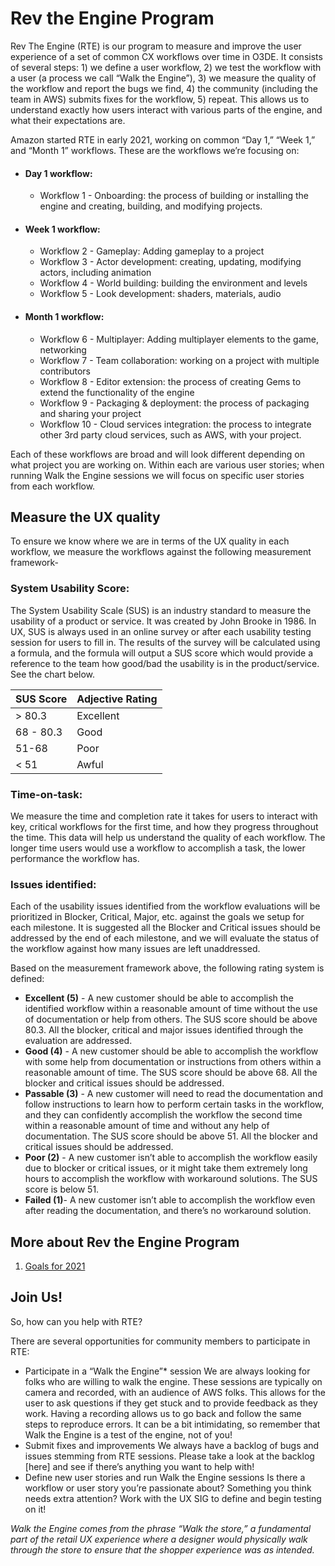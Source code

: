 # Rev the Engine Program

Rev The Engine (RTE) is our program to measure and improve the user experience of a set of common CX workflows over time in O3DE. It consists of several steps: 1) we define a user workflow, 2) we test the workflow with a user (a process we call “Walk the Engine”), 3) we measure the quality of the workflow and report the bugs we find, 4) the community (including the team in AWS) submits fixes for the workflow, 5) repeat. This allows us to understand exactly how users interact with various parts of the engine, and what their expectations are. 

Amazon started RTE in early 2021, working on common “Day 1,” “Week 1,” and “Month 1” workflows. These are the workflows we’re focusing on:

* #### Day 1 workflow:

  * Workflow 1 - Onboarding: the process of building or installing the engine and creating, building, and modifying projects. 

* #### Week 1 workflow:
  * Workflow 2 - Gameplay: Adding gameplay to a project
  * Workflow 3 - Actor development: creating, updating, modifying actors, including animation
  * Workflow 4 - World building: building the environment and levels
  * Workflow 5 - Look development: shaders, materials, audio

* #### Month 1 workflow:
  * Workflow 6 - Multiplayer: Adding multiplayer elements to the game, networking
  * Workflow 7 - Team collaboration: working on a project with multiple contributors
  * Workflow 8 - Editor extension: the process of creating Gems to extend the functionality of the engine
  * Workflow 9 - Packaging & deployment: the process of packaging and sharing your project
  * Workflow 10 - Cloud services integration: the process to integrate other 3rd party cloud services, such as AWS, with your project.

Each of these workflows are broad and will look different depending on what project you are working on. Within each are various user stories; when running Walk the Engine sessions we will focus on specific user stories from each workflow.


## Measure the UX quality

To ensure we know where we are in terms of the UX quality in each workflow, we measure the workflows against the following measurement framework-

### System Usability Score: 

The System Usability Scale (SUS) is an industry standard to measure the usability of a product or service. It was created by John Brooke in 1986. In UX, SUS is always used in an online survey or after each usability testing session for users to fill in. The results of the survey will be calculated using a formula, and the formula will output a SUS score which would provide a reference to the team how good/bad the usability is in the product/service. See the chart below.

| SUS Score	| Adjective Rating |
| --- | --- |
| > 80.3	| Excellent |
| 68 - 80.3	| Good |
| 51-68	| Poor |
| < 51	| Awful |

### Time-on-task: 

We measure the time and completion rate it takes for users to interact with key, critical workflows for the first time, and how they progress throughout the time. This data will help us understand the quality of each workflow. The longer time users would use a workflow to accomplish a task, the lower performance the workflow has.

### Issues identified: 
Each of the usability issues identified from the workflow evaluations will be prioritized in Blocker, Critical, Major, etc. against the goals we setup for each milestone. It is suggested all the Blocker and Critical issues should be addressed by the end of each milestone, and we will evaluate the status of the workflow against how many issues are left unaddressed.

Based on the measurement framework above, the following rating system is defined:

* **Excellent (5)** - A new customer should be able to accomplish the identified workflow within a reasonable amount of time without the use of documentation or help from others. The SUS score should be above 80.3. All the blocker, critical and major issues identified through the evaluation are addressed.
*	**Good (4)** - A new customer should be able to accomplish the workflow with some help from documentation or instructions from others within a reasonable amount of time. The SUS score should be above 68. All the blocker and critical issues should be addressed.
*	**Passable (3)** - A new customer will need to read the documentation and follow instructions to learn how to perform certain tasks in the workflow, and they can confidently accomplish the workflow the second time within a reasonable amount of time and without any help of documentation. The SUS score should be above 51. All the blocker and critical issues should be addressed.
*	**Poor (2)** - A new customer isn’t able to accomplish the workflow easily due to blocker or critical issues, or it might take them extremely long hours to accomplish the workflow with workaround solutions. The SUS score is below 51.
*	**Failed (1)**- A new customer isn’t able to accomplish the workflow even after reading the documentation, and there’s no workaround solution.


## More about Rev the Engine Program

1. [Goals for 2021](https://github.com/o3de/sig-ui-ux/blob/main/rev-the-engine/2021Goal.md)

## Join Us!

So, how can you help with RTE?

There are several opportunities for community members to participate in RTE:

* Participate in a “Walk the Engine”* session
     We are always looking for folks who are willing to walk the engine. These sessions are typically on camera and recorded, with an audience of AWS folks. This allows for the user to ask questions if they get stuck and to provide feedback as they work. Having a recording allows us to go back and follow the same steps to reproduce errors. It can be a bit intimidating, so remember that Walk the Engine is a test of the engine, not of you!
* Submit fixes and improvements
     We always have a backlog of bugs and issues stemming from RTE sessions. Please take a look at the backlog [here] and see if there’s anything you want to help with!
* Define new user stories and run Walk the Engine sessions
    Is there a workflow or user story you’re passionate about? Something you think needs extra attention? Work with the UX SIG to define and begin testing on it!

*Walk the Engine comes from the phrase “Walk the store,” a fundamental part of the retail UX experience where a designer would physically walk through the store to ensure that the shopper experience was as intended.*


